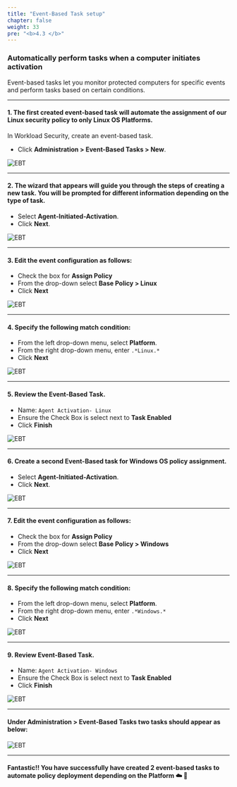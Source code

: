 ```yaml
---
title: "Event-Based Task setup"
chapter: false
weight: 33
pre: "<b>4.3 </b>"
---
```


### Automatically perform tasks when a computer initiates activation

Event-based tasks let you monitor protected computers for specific events and perform tasks based on certain conditions.

----

#### 1. The first created event-based task will automate the assignment of our Linux security policy to only Linux OS Platforms.  

In Workload Security, create an event-based task.

- Click **Administration > Event-Based Tasks > New**. 


![EBT](/images/ebt1.png)

---

#### 2. The wizard that appears will guide you through the steps of creating a new task. You will be prompted for different information depending on the type of task.

- Select **Agent-Initiated-Activation**.
- Click **Next**.

![EBT](/images/ebt2.png) 

---

#### 3. Edit the event configuration as follows:
- Check the box for **Assign Policy**
- From the drop-down select **Base Policy > Linux**
- Click **Next**

![EBT](/images/ebt3.png)



---

#### 4. Specify the following match condition:
- From the left drop-down menu, select **Platform**.
- From the right drop-down menu, enter ```.*Linux.*```
- Click **Next** 

![EBT](/images/ebt4.png) 

---

#### 5. Review the Event-Based Task.
- Name: <code>Agent Activation- Linux</code>
- Ensure the Check Box is select next to **Task Enabled**
- Click **Finish**

![EBT](/images/ebt5.png) 

---

#### 6. Create a second Event-Based task for Windows OS policy assignment.
- Select **Agent-Initiated-Activation**.
- Click **Next**.

![EBT](/images/ebt2.png) 

---

#### 7. Edit the event configuration as follows:
- Check the box for **Assign Policy**
- From the drop-down select **Base Policy > Windows**
- Click **Next**

![EBT](/images/ebt6.png)


---

#### 8. Specify the following match condition:
- From the left drop-down menu, select **Platform**.
- From the right drop-down menu, enter ```.*Windows.*```
- Click **Next** 

![EBT](/images/ebt7.png) 

---

#### 9. Review Event-Based Task.
- Name: <code>Agent Activation- Windows</code>
- Ensure the Check Box is select next to **Task Enabled**
- Click **Finish**

![EBT](/images/ebt8.png) 

---

#### Under **Administration > Event-Based Tasks** two tasks should appear as below:
![EBT](/images/ebt9.png) 


---
#### Fantastic!! You have successfully have created 2 event-based tasks to automate policy deployment depending on the Platform :cloud: :rocket:
